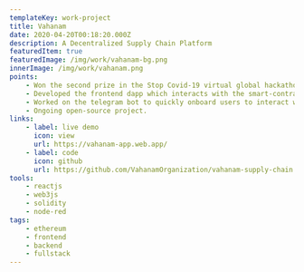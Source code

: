 ```yaml
---
templateKey: work-project
title: Vahanam
date: 2020-04-20T00:18:20.000Z
description: A Decentralized Supply Chain Platform
featuredItem: true
featuredImage: /img/work/vahanam-bg.png
innerImage: /img/work/vahanam.png
points:
    - Won the second prize in the Stop Covid-19 virtual global hackathon conducted by Gitcoin and Consensys Health.
    - Developed the frontend dapp which interacts with the smart-contracts using web3JS.
    - Worked on the telegram bot to quickly onboard users to interact with an Aragon DAO.
    - Ongoing open-source project.
links:
    - label: live demo
      icon: view
      url: https://vahanam-app.web.app/
    - label: code
      icon: github
      url: https://github.com/VahanamOrganization/vahanam-supply-chain
tools:
    - reactjs
    - web3js
    - solidity
    - node-red
tags:
    - ethereum
    - frontend
    - backend
    - fullstack
---
```

